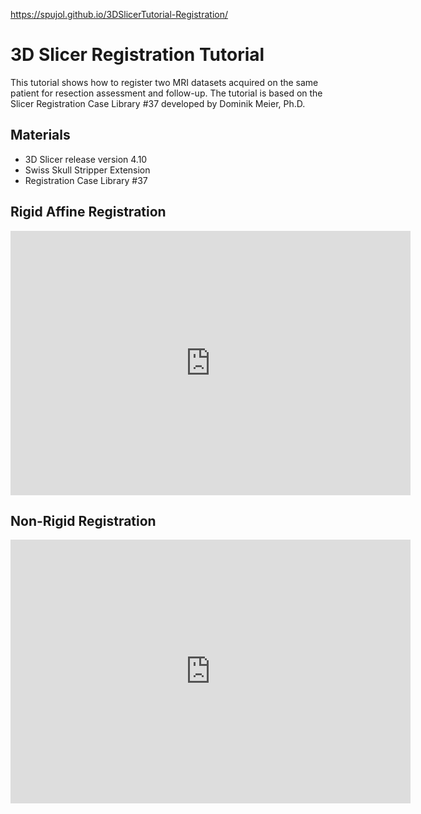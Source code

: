 https://spujol.github.io/3DSlicerTutorial-Registration/

# 3D Slicer Registration Tutorial
This tutorial shows how to register two MRI datasets acquired on the same patient for resection assessment and follow-up.
The tutorial is based on the Slicer Registration Case Library #37 developed by Dominik Meier, Ph.D.

Materials
---------
* 3D Slicer release version 4.10 
* Swiss Skull Stripper Extension
* Registration Case Library #37 


Rigid Affine Registration
--------------------------
<iframe src="https://player.vimeo.com/video/312075616" width="640" height="423" frameborder="0" webkitallowfullscreen mozallowfullscreen allowfullscreen></iframe>

Non-Rigid Registration
--------------------------
<iframe src="https://player.vimeo.com/video/312076458" width="640" height="422" frameborder="0" webkitallowfullscreen mozallowfullscreen allowfullscreen></iframe>
